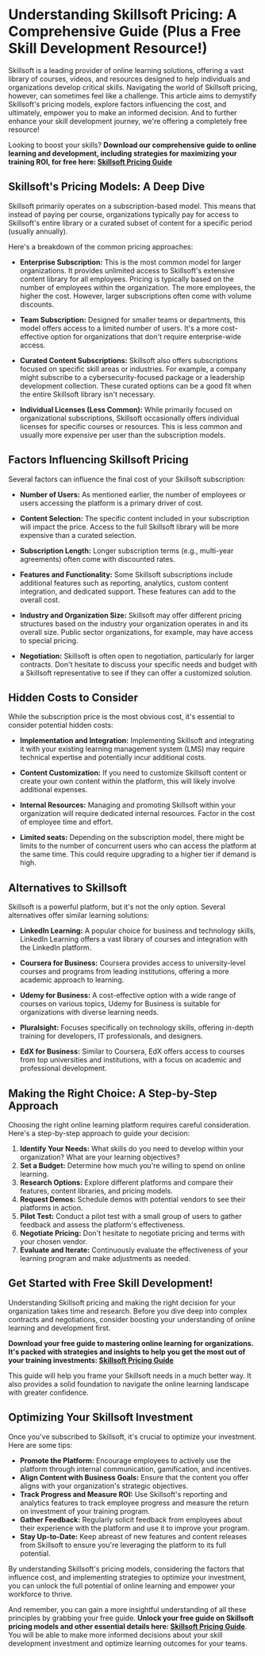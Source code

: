 # Understanding Skillsoft Pricing: A Comprehensive Guide (Plus a Free Skill Development Resource!)

Skillsoft is a leading provider of online learning solutions, offering a vast library of courses, videos, and resources designed to help individuals and organizations develop critical skills. Navigating the world of Skillsoft pricing, however, can sometimes feel like a challenge. This article aims to demystify Skillsoft's pricing models, explore factors influencing the cost, and ultimately, empower you to make an informed decision. And to further enhance your skill development journey, we're offering a completely free resource!

Looking to boost your skills? **Download our comprehensive guide to online learning and development, including strategies for maximizing your training ROI, for free here: [Skillsoft Pricing Guide](https://udemywork.com/skillsoft-pricing)**

## Skillsoft's Pricing Models: A Deep Dive

Skillsoft primarily operates on a subscription-based model. This means that instead of paying per course, organizations typically pay for access to Skillsoft's entire library or a curated subset of content for a specific period (usually annually).

Here's a breakdown of the common pricing approaches:

*   **Enterprise Subscription:** This is the most common model for larger organizations. It provides unlimited access to Skillsoft's extensive content library for all employees. Pricing is typically based on the number of employees within the organization. The more employees, the higher the cost. However, larger subscriptions often come with volume discounts.

*   **Team Subscription:** Designed for smaller teams or departments, this model offers access to a limited number of users. It's a more cost-effective option for organizations that don't require enterprise-wide access.

*   **Curated Content Subscriptions:** Skillsoft also offers subscriptions focused on specific skill areas or industries. For example, a company might subscribe to a cybersecurity-focused package or a leadership development collection. These curated options can be a good fit when the entire Skillsoft library isn't necessary.

*   **Individual Licenses (Less Common):** While primarily focused on organizational subscriptions, Skillsoft occasionally offers individual licenses for specific courses or resources. This is less common and usually more expensive per user than the subscription models.

## Factors Influencing Skillsoft Pricing

Several factors can influence the final cost of your Skillsoft subscription:

*   **Number of Users:** As mentioned earlier, the number of employees or users accessing the platform is a primary driver of cost.

*   **Content Selection:** The specific content included in your subscription will impact the price. Access to the full Skillsoft library will be more expensive than a curated selection.

*   **Subscription Length:** Longer subscription terms (e.g., multi-year agreements) often come with discounted rates.

*   **Features and Functionality:** Some Skillsoft subscriptions include additional features such as reporting, analytics, custom content integration, and dedicated support. These features can add to the overall cost.

*   **Industry and Organization Size:** Skillsoft may offer different pricing structures based on the industry your organization operates in and its overall size. Public sector organizations, for example, may have access to special pricing.

*   **Negotiation:** Skillsoft is often open to negotiation, particularly for larger contracts. Don't hesitate to discuss your specific needs and budget with a Skillsoft representative to see if they can offer a customized solution.

## Hidden Costs to Consider

While the subscription price is the most obvious cost, it's essential to consider potential hidden costs:

*   **Implementation and Integration:** Implementing Skillsoft and integrating it with your existing learning management system (LMS) may require technical expertise and potentially incur additional costs.

*   **Content Customization:** If you need to customize Skillsoft content or create your own content within the platform, this will likely involve additional expenses.

*   **Internal Resources:** Managing and promoting Skillsoft within your organization will require dedicated internal resources. Factor in the cost of employee time and effort.

*   **Limited seats:** Depending on the subscription model, there might be limits to the number of concurrent users who can access the platform at the same time. This could require upgrading to a higher tier if demand is high.

## Alternatives to Skillsoft

Skillsoft is a powerful platform, but it's not the only option. Several alternatives offer similar learning solutions:

*   **LinkedIn Learning:** A popular choice for business and technology skills, LinkedIn Learning offers a vast library of courses and integration with the LinkedIn platform.

*   **Coursera for Business:** Coursera provides access to university-level courses and programs from leading institutions, offering a more academic approach to learning.

*   **Udemy for Business:** A cost-effective option with a wide range of courses on various topics, Udemy for Business is suitable for organizations with diverse learning needs.

*   **Pluralsight:** Focuses specifically on technology skills, offering in-depth training for developers, IT professionals, and designers.

*   **EdX for Business:** Similar to Coursera, EdX offers access to courses from top universities and institutions, with a focus on academic and professional development.

## Making the Right Choice: A Step-by-Step Approach

Choosing the right online learning platform requires careful consideration. Here's a step-by-step approach to guide your decision:

1.  **Identify Your Needs:** What skills do you need to develop within your organization? What are your learning objectives?
2.  **Set a Budget:** Determine how much you're willing to spend on online learning.
3.  **Research Options:** Explore different platforms and compare their features, content libraries, and pricing models.
4.  **Request Demos:** Schedule demos with potential vendors to see their platforms in action.
5.  **Pilot Test:** Conduct a pilot test with a small group of users to gather feedback and assess the platform's effectiveness.
6.  **Negotiate Pricing:** Don't hesitate to negotiate pricing and terms with your chosen vendor.
7.  **Evaluate and Iterate:** Continuously evaluate the effectiveness of your learning program and make adjustments as needed.

## Get Started with Free Skill Development!

Understanding Skillsoft pricing and making the right decision for your organization takes time and research. Before you dive deep into complex contracts and negotiations, consider boosting your understanding of online learning and development first.

**Download your free guide to mastering online learning for organizations. It's packed with strategies and insights to help you get the most out of your training investments: [Skillsoft Pricing Guide](https://udemywork.com/skillsoft-pricing)**

This guide will help you frame your Skillsoft needs in a much better way. It also provides a solid foundation to navigate the online learning landscape with greater confidence.

## Optimizing Your Skillsoft Investment

Once you've subscribed to Skillsoft, it's crucial to optimize your investment. Here are some tips:

*   **Promote the Platform:** Encourage employees to actively use the platform through internal communication, gamification, and incentives.
*   **Align Content with Business Goals:** Ensure that the content you offer aligns with your organization's strategic objectives.
*   **Track Progress and Measure ROI:** Use Skillsoft's reporting and analytics features to track employee progress and measure the return on investment of your training program.
*   **Gather Feedback:** Regularly solicit feedback from employees about their experience with the platform and use it to improve your program.
*   **Stay Up-to-Date:** Keep abreast of new features and content releases from Skillsoft to ensure you're leveraging the platform to its full potential.

By understanding Skillsoft's pricing models, considering the factors that influence cost, and implementing strategies to optimize your investment, you can unlock the full potential of online learning and empower your workforce to thrive.

And remember, you can gain a more insightful understanding of all these principles by grabbing your free guide. **Unlock your free guide on Skillsoft pricing models and other essential details here: [Skillsoft Pricing Guide](https://udemywork.com/skillsoft-pricing)**. You will be able to make more informed decisions about your skill development investment and optimize learning outcomes for your teams.

